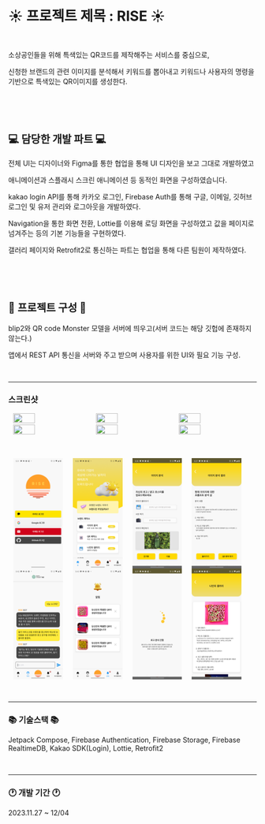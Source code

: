 # ☀️ 프로젝트 제목 : RISE ☀️
&nbsp;

소상공인들을 위해 특색있는 QR코드를 제작해주는 서비스를 중심으로,

신청한 브랜드의 관련 이미지를 분석해서 키워드를 뽑아내고 키워드나 사용자의 명령을 기반으로 특색있는 QR이미지를 생성한다.

&nbsp;

&nbsp;

## 💻 담당한 개발 파트 💻
전체 UI는 디자이너와 Figma를 통한 협업을 통해 UI 디자인을 보고 그대로 개발하였고

애니메이션과 스플래시 스크린 애니메이션 등 동적인 화면을 구성하였습니다.

kakao login API를 통해 카카오 로그인, Firebase Auth를 통해 구글, 이메일, 깃허브 로그인 및 유저 관리와 로그아웃을 개발하였다.

Navigation을 통한 화면 전환, Lottie를 이용해 로딩 화면을 구성하였고 값을 페이지로 넘겨주는 등의 기본 기능들을 구현하였다.

갤러리 페이지와 Retrofit2로 통신하는 파트는 협업을 통해 다른 팀원이 제작하였다.

&nbsp;

&nbsp;

## 📌 프로젝트 구성 📌
blip2와 QR code Monster 모델을 서버에 띄우고(서버 코드는 해당 깃헙에 존재하지 않는다.)


앱에서 REST API 통신을 서버와 주고 받으며 사용자를 위한 UI와 필요 기능 구성.

&nbsp;
_____________________________________________________
### 스크린샷
   
<div style="display: flex; flex-direction: row;">
    <img src="https://github.com/loyalflower0908/RISE/assets/142879940/8409a711-c025-40c6-84a5-29a67fa87d77" width="30%" height="30%" style="margin: 0 10px;">
    <img src="https://github.com/loyalflower0908/RISE/assets/142879940/e0ee6a9b-ac34-4d10-9bb4-3673cf8d9b59" width="30%" height="30%" style="margin: 0 10px;">
    <img src="https://github.com/loyalflower0908/RISE/assets/142879940/7e6822ee-af2d-4871-911e-0ad6fb5060e5" width="30%" height="30%" style="margin: 0 10px;">
</div>

<div style="display: flex; flex-direction: row;">
    <img src="https://github.com/loyalflower0908/RISE/assets/142879940/5abf4bfa-d481-4047-a026-d1e26e64fd58" width="30%" height="30%" style="margin: 0 10px;">
    <img src="https://github.com/loyalflower0908/RISE/assets/142879940/d41de9ed-7963-45cb-8613-e904dfe760d4" width="30%" height="30%" style="margin: 0 10px;">
    <img src="https://github.com/loyalflower0908/RISE/assets/142879940/3307e75a-dcc5-4be3-b650-f04e87408506" width="30%" height="30%" style="margin: 0 10px;">
</div>

&nbsp;
   
<div style="display: flex; flex-direction: row;">
    <img src="https://github.com/loyalflower0908/RISE/blob/08726c96b56d171ded707a126a1fcf52668b0297/screenshot/login%20page.png" width="20%" height="20%" style="margin: 0 10px;">
    <img src="https://github.com/loyalflower0908/RISE/blob/08726c96b56d171ded707a126a1fcf52668b0297/screenshot/main%20page.png" width="20%" height="20%" style="margin: 0 10px;">
    <img src="https://github.com/loyalflower0908/RISE/blob/08726c96b56d171ded707a126a1fcf52668b0297/screenshot/Analysis%20Page.png" width="20%" height="20%" style="margin: 0 10px;">
    <img src="https://github.com/loyalflower0908/RISE/blob/08726c96b56d171ded707a126a1fcf52668b0297/screenshot/Analysis%20Result%20Page.png" width="20%" height="20%" style="margin: 0 10px;">
</div>

<div style="display: flex; flex-direction: row;">
    <img src="https://github.com/loyalflower0908/RISE/blob/08726c96b56d171ded707a126a1fcf52668b0297/screenshot/Chatbot%20Page.png" width="20%" height="20%" style="margin: 0 10px;">
    <img src="https://github.com/loyalflower0908/RISE/blob/08726c96b56d171ded707a126a1fcf52668b0297/screenshot/notification%20page.png" width="20%" height="20%" style="margin: 0 10px;">
    <img src="https://github.com/loyalflower0908/RISE/blob/08726c96b56d171ded707a126a1fcf52668b0297/screenshot/loading%20page.png" width="20%" height="20%" style="margin: 0 10px;">
    <img src="https://github.com/loyalflower0908/RISE/blob/08726c96b56d171ded707a126a1fcf52668b0297/screenshot/gallery%20page.png" width="20%" height="20%" style="margin: 0 10px;">
</div>

&nbsp;

_____________________________________________________
### 📚 기술스택 📚
Jetpack Compose, Firebase Authentication, Firebase Storage, Firebase RealtimeDB, Kakao SDK(Login), Lottie, Retrofit2

&nbsp;

_____________________________________________________
### 🕐 개발 기간 🕐
2023.11.27 ~ 12/04
